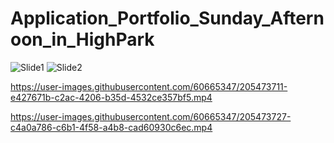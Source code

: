 # Application_Portfolio_Sunday_Afternoon_in_HighPark

![Slide1](https://user-images.githubusercontent.com/60665347/205473684-86fd7623-8eb7-4ddb-a3dd-77ec0ece7a19.PNG)
![Slide2](https://user-images.githubusercontent.com/60665347/205473690-23fa55df-2216-4ae9-84c7-a5661c6561fc.PNG)


https://user-images.githubusercontent.com/60665347/205473711-e427671b-c2ac-4206-b35d-4532ce357bf5.mp4



https://user-images.githubusercontent.com/60665347/205473727-c4a0a786-c6b1-4f58-a4b8-cad60930c6ec.mp4

